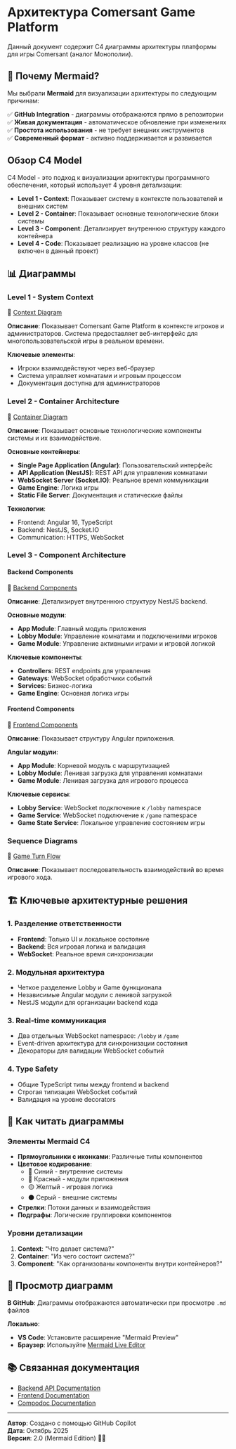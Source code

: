 # Архитектура Comersant Game Platform

Данный документ содержит C4 диаграммы архитектуры платформы для игры Comersant (аналог Монополии).

## 🎯 Почему Mermaid?

Мы выбрали **Mermaid** для визуализации архитектуры по следующим причинам:

✅ **GitHub Integration** - диаграммы отображаются прямо в репозитории  
✅ **Живая документация** - автоматическое обновление при изменениях  
✅ **Простота использования** - не требует внешних инструментов  
✅ **Современный формат** - активно поддерживается и развивается  

## Обзор C4 Model

C4 Model - это подход к визуализации архитектуры программного обеспечения, который использует 4 уровня детализации:

- **Level 1 - Context**: Показывает систему в контексте пользователей и внешних систем
- **Level 2 - Container**: Показывает основные технологические блоки системы
- **Level 3 - Component**: Детализирует внутреннюю структуру каждого контейнера
- **Level 4 - Code**: Показывает реализацию на уровне классов (не включен в данный проект)

## 📊 Диаграммы

### Level 1 - System Context
📄 [Context Diagram](01-context.md)

**Описание**: Показывает Comersant Game Platform в контексте игроков и администраторов. Система предоставляет веб-интерфейс для многопользовательской игры в реальном времени.

**Ключевые элементы**:
- Игроки взаимодействуют через веб-браузер
- Система управляет комнатами и игровым процессом
- Документация доступна для администраторов

### Level 2 - Container Architecture
📄 [Container Diagram](02-container.md)

**Описание**: Показывает основные технологические компоненты системы и их взаимодействие.

**Основные контейнеры**:
- **Single Page Application (Angular)**: Пользовательский интерфейс
- **API Application (NestJS)**: REST API для управления комнатами
- **WebSocket Server (Socket.IO)**: Реальное время коммуникации
- **Game Engine**: Логика игры
- **Static File Server**: Документация и статические файлы

**Технологии**:
- Frontend: Angular 16, TypeScript
- Backend: NestJS, Socket.IO
- Communication: HTTPS, WebSocket

### Level 3 - Component Architecture

#### Backend Components
📄 [Backend Components](03-component-backend.md)

**Описание**: Детализирует внутреннюю структуру NestJS backend.

**Основные модули**:
- **App Module**: Главный модуль приложения
- **Lobby Module**: Управление комнатами и подключениями игроков
- **Game Module**: Управление активными играми и игровой логикой

**Ключевые компоненты**:
- **Controllers**: REST endpoints для управления
- **Gateways**: WebSocket обработчики событий
- **Services**: Бизнес-логика
- **Game Engine**: Основная логика игры

#### Frontend Components  
📄 [Frontend Components](03-component-frontend.md)

**Описание**: Показывает структуру Angular приложения.

**Angular модули**:
- **App Module**: Корневой модуль с маршрутизацией
- **Lobby Module**: Ленивая загрузка для управления комнатами
- **Game Module**: Ленивая загрузка для игрового процесса

**Ключевые сервисы**:
- **Lobby Service**: WebSocket подключение к `/lobby` namespace
- **Game Service**: WebSocket подключение к `/game` namespace
- **Game State Service**: Локальное управление состоянием игры

### Sequence Diagrams
📄 [Game Turn Flow](04-sequence-game-flow.md)

**Описание**: Показывает последовательность взаимодействий во время игрового хода.

## 🏗️ Ключевые архитектурные решения

### 1. Разделение ответственности
- **Frontend**: Только UI и локальное состояние
- **Backend**: Вся игровая логика и валидация
- **WebSocket**: Реальное время синхронизации

### 2. Модульная архитектура
- Четкое разделение Lobby и Game функционала
- Независимые Angular модули с ленивой загрузкой
- NestJS модули для организации backend кода

### 3. Real-time коммуникация
- Два отдельных WebSocket namespace: `/lobby` и `/game`
- Event-driven архитектура для синхронизации состояния
- Декораторы для валидации WebSocket событий

### 4. Type Safety
- Общие TypeScript типы между frontend и backend
- Строгая типизация WebSocket событий
- Валидация на уровне decorators

## 📖 Как читать диаграммы

### Элементы Mermaid C4
- **Прямоугольники с иконками**: Различные типы компонентов
- **Цветовое кодирование**: 
  - 🔵 Синий - внутренние системы
  - 🔴 Красный - модули приложения  
  - 🟡 Желтый - игровая логика
  - ⚫ Серый - внешние системы
- **Стрелки**: Потоки данных и взаимодействия
- **Подграфы**: Логические группировки компонентов

### Уровни детализации
1. **Context**: "Что делает система?"
2. **Container**: "Из чего состоит система?"
3. **Component**: "Как организованы компоненты внутри контейнеров?"

## 🚀 Просмотр диаграмм

**В GitHub**: Диаграммы отображаются автоматически при просмотре `.md` файлов

**Локально**:
- **VS Code**: Установите расширение "Mermaid Preview"
- **Браузер**: Используйте [Mermaid Live Editor](https://mermaid.live/)

## 📚 Связанная документация

- [Backend API Documentation](/docs/backend)
- [Frontend Documentation](/docs/frontend)  
- [Compodoc Documentation](../documentation/)

---

**Автор**: Создано с помощью GitHub Copilot  
**Дата**: Октябрь 2025  
**Версия**: 2.0 (Mermaid Edition) 🧜‍♀️